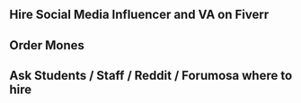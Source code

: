 ## Hire Social Media Influencer and VA on Fiverr

## Order Mones

## Ask Students / Staff / Reddit / Forumosa where to hire 
